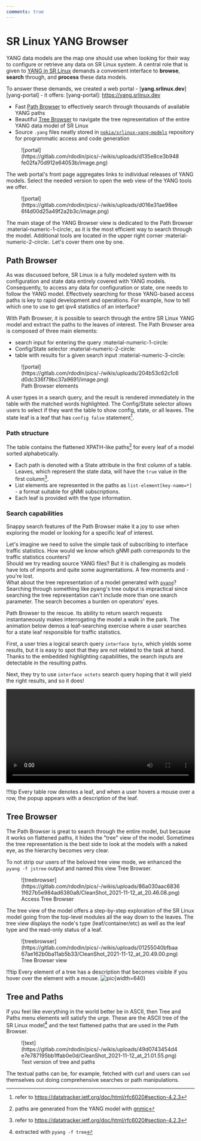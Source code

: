 ```yaml
---
comments: true
---
```


# SR Linux YANG Browser

YANG data models are the map one should use when looking for their way to configure or retrieve any data on SR Linux system. A central role that is given to [YANG in SR Linux](yang.md) demands a convenient interface to **browse**, **search** through, and **process** these data models.

To answer these demands, we created a web portal - [**yang.srlinux.dev**][yang-portal] - it offers:
[yang-portal]: https://yang.srlinux.dev

* Fast [Path Browser](#path-browser) to effectively search through thousands of available YANG paths
* Beautiful [Tree Browser](#tree-browser) to navigate the tree representation of the entire YANG data model of SR Linux
* Source `.yang` files neatly stored in [`nokia/srlinux-yang-models`][yang-models-gh] repository for programmatic access and code generation

<figure markdown>
  ![portal](https://gitlab.com/rdodin/pics/-/wikis/uploads/d135e8ce3b948fe02fa70d912e64053b/image.png)
</figure>

The web portal's front page aggregates links to individual releases of YANG models. Select the needed version to open the web view of the YANG tools we offer.

<figure markdown>
  ![portal](https://gitlab.com/rdodin/pics/-/wikis/uploads/d016e31ae98ee6f4d00d25a49f2a2b3c/image.png)
</figure>

The main stage of the YANG Browser view is dedicated to the Path Browser :material-numeric-1-circle:, as it is the most efficient way to search through the model. Additional tools are located in the upper right corner :material-numeric-2-circle:. Let's cover them one by one.

## Path Browser

As was discussed before, SR Linux is a fully modeled system with its configuration and state data entirely covered with YANG models. Consequently, to access any data for configuration or state, one needs to follow the YANG model. Effectively searching for those YANG-based access paths is key to rapid development and operations. For example, how to tell which one to use to get ipv4 statistics of an interface?

With Path Browser, it is possible to search through the entire SR Linux YANG model and extract the paths to the leaves of interest. The Path Browser area is composed of three main elements:

* search input for entering the query :material-numeric-1-circle:
* Config/State selector :material-numeric-2-circle:
* table with results for a given search input :material-numeric-3-circle:

<figure markdown>
  ![portal](https://gitlab.com/rdodin/pics/-/wikis/uploads/204b53c62c1c6d0dc336f79bc37a9691/image.png)
  <figcaption>Path Browser elements</figcaption>
</figure>

A user types in a search query, and the result is rendered immediately in the table with the matched words highlighted. The Config/State selector allows users to select if they want the table to show config, state, or all leaves. The state leaf is a leaf that has `config false` statement[^2].

### Path structure

The table contains the flattened XPATH-like paths[^3] for every leaf of a model sorted alphabetically.

* Each path is denoted with a State attribute in the first column of a table. Leaves, which represent the state data, will have the `true` value in the first column[^2].
* List elements are represented in the paths as `list-element[key-name=*]` - a format suitable for gNMI subscriptions.
* Each leaf is provided with the type information.

### Search capabilities

Snappy search features of the Path Browser make it a joy to use when exploring the model or looking for a specific leaf of interest.

Let's imagine we need to solve the simple task of subscribing to interface traffic statistics. How would we know which gNMI path corresponds to the traffic statistics counters?  
Should we try reading source YANG files? But it is challenging as models have lots of imports and quite some augmentations. A few moments and - you're lost.  
What about the tree representation of a model generated with [`pyang`][pyang_gh]? Searching through something like pyang's tree output is impractical since searching the tree representation can't include more than one search parameter. The search becomes a burden on operators' eyes.

Path Browser to the rescue. Its ability to return search requests instantaneously makes interrogating the model a walk in the park. The animation below demos a leaf-searching exercise where a user searches for a state leaf responsible for traffic statistics.  

First, a user tries a logical search query `interface byte`, which yields some results, but it is easy to spot that they are not related to the task at hand. Thanks to the embedded highlighting capabilities, the search inputs are detectable in the resulting paths.

Next, they try to use `interface octets` search query hoping that it will yield the right results, and so it does!

<video src="https://gitlab.com/rdodin/pics/-/wikis/uploads/dca721dfcf4816bb326b6b2ca7c3575a/2021-11-14_22-02-24.mp4" controls="true" width="100%"></video>

!!!tip
    Every table row denotes a leaf, and when a user hovers a mouse over a row, the popup appears with a description of the leaf.

## Tree Browser

The Path Browser is great to search through the entire model, but because it works on flattened paths, it hides the "tree" view of the model. Sometimes the tree representation is the best side to look at the models with a naked eye, as the hierarchy becomes very clear.

To not strip our users of the beloved tree view mode, we enhanced the `pyang -f jstree` output and named this view Tree Browser.

<figure markdown>
  ![treebrowser](https://gitlab.com/rdodin/pics/-/wikis/uploads/86a030aac68361f627b5e984ad6380a8/CleanShot_2021-11-12_at_20.46.08.png)
  <figcaption>Access Tree Browser</figcaption>
</figure>

The tree view of the model offers a step-by-step exploration of the SR Linux model going from the top-level modules all the way down to the leaves. The tree view displays the node's type (leaf/container/etc) as well as the leaf type and the read-only status of a leaf.

<figure markdown>
  ![treebrowser](https://gitlab.com/rdodin/pics/-/wikis/uploads/01255040bfbaa67ae162b0ba11ab5b33/CleanShot_2021-11-12_at_20.49.00.png)
  <figcaption>Tree Browser view</figcaption>
</figure>

!!!tip
    Every element of a tree has a description that becomes visible if you hover over the element with a mouse.
    ![pic](https://gitlab.com/rdodin/pics/-/wikis/uploads/d63d48694423b4103fdc187bd4b49663/CleanShot_2021-11-12_at_20.54.06.png){width=640}

## Tree and Paths

If you feel like everything in the world better be in ASCII, then Tree and Paths menu elements will satisfy the urge. These are the ASCII tree of the SR Linux model[^1] and the text flattened paths that are used in the Path Browser.

<figure markdown>
  ![text](https://gitlab.com/rdodin/pics/-/wikis/uploads/49d0743454d4e7e787195bb1ffab0e0d/CleanShot_2021-11-12_at_21.01.55.png)
  <figcaption>Text version of tree and paths</figcaption>
</figure>

The textual paths can be, for example, fetched with curl and users can `sed` themselves out doing comprehensive searches or path manipulations.

[yang-models-gh]: https://github.com/nokia/srlinux-yang-models
[pyang_gh]: https://github.com/mbj4668/pyang

[^1]: extracted with `pyang -f tree`
[^2]: refer to https://datatracker.ietf.org/doc/html/rfc6020#section-4.2.3
[^3]: paths are generated from the YANG model with [gnmic](https://gnmic.kmrd.dev/cmd/path/)

